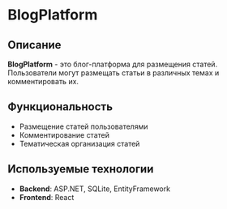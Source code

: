 # BlogPlatform

## Описание
**BlogPlatform** - это блог-платформа для размещения статей. Пользователи могут размещать статьи в различных темах и комментировать их.

## Функциональность
- Размещение статей пользователями
- Комментирование статей
- Тематическая организация статей

## Используемые технологии
- **Backend**: ASP.NET, SQLite, EntityFramework
- **Frontend**: React


